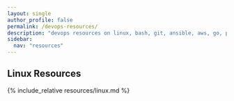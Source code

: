 ```yaml
---
layout: single
author_profile: false
permalink: /devops-resources/
description: "devops resources on linux, bash, git, ansible, aws, go, puppet, jenkins, docker, kubernetes"
sidebar:
  nav: "resources"
---
```


<h2>Linux Resources</h2>

{% include_relative resources/linux.md %}
